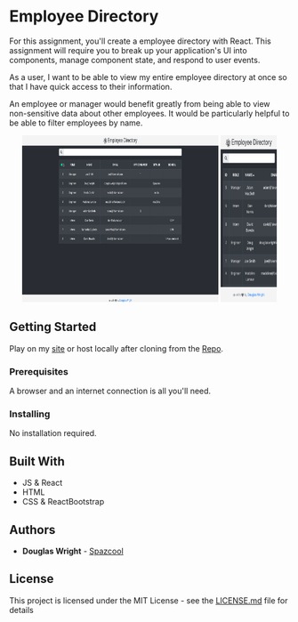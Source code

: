 <!-- todo 
* text highlighting on filter
* flip icons on hover 
-->

# Employee Directory
For this assignment, you'll create a employee directory with React. This assignment will require you to break up your application's UI into components, manage component state, and respond to user events.

As a user, I want to be able to view my entire employee directory at once so that I have quick access to their information.

An employee or manager would benefit greatly from being able to view non-sensitive data about other employees. It would be particularly helpful to be able to filter employees by name.

<p align="center">
   <img width="70%" height="300vh" src="./public/images/desktop.gif">
   <img width="20%" height="300vh" src="./public/images/mobile.gif">
</p>

## Getting Started

Play on my [site](http://www.spazcool.com/employee-directory/) or host locally after cloning from the [Repo](https://github.com/Spazcool/employee-directory).

### Prerequisites

A browser and an internet connection is all you'll need.

### Installing

No installation required.

## Built With

* JS & React
* HTML
* CSS & ReactBootstrap

## Authors

* **Douglas Wright** - [Spazcool](https://github.com/Spazcool)

## License

This project is licensed under the MIT License - see the [LICENSE.md](LICENSE.md) file for details
